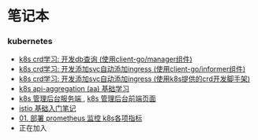 # 笔记本

### kubernetes

* <a href="https://github.com/boyfoo/crd-dbcore" target="_blank"> k8s crd学习: 开发db查询 (使用client-go/manager组件)  </a>
* <a href="https://github.com/boyfoo/k8s-addingress-with-informer" target="_blank"> k8s crd学习: 开发添加svc自动添加ingress (使用client-go/informer组件)  </a>
* <a href="https://github.com/boyfoo/k8s-addingress-with-crd" target="_blank"> k8s crd学习: 开发添加svc自动添加ingress (使用k8s提供的crd开发脚手架)  </a>
* <a href="https://github.com/boyfoo/k8s-aa-basis" target="_blank"> k8s api-aggregation (aa) 基础学习 </a>
* <a href="https://github.com/boyfoo/k8s-system-service" target="_blank"> k8s 管理后台服务端 </a> , <a href="https://github.com/boyfoo/k8s-system-web" target="_blank"> k8s 管理后台前端页面 </a> 
* <a href="https://github.com/boyfoo/istio-started" target="_blank"> istio 基础入门笔记 </a>
* <a href="post/01prometheus-monitor/prometheus 监控 k8s.md" target="_blank"> 01. 部署 prometheus 监控 k8s各项指标 </a>
* 正在加入